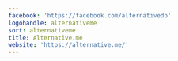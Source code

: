 ```yaml
---
facebook: 'https://facebook.com/alternativedb'
logohandle: alternativeme
sort: alternativeme
title: Alternative.me
website: 'https://alternative.me/'
---
```

